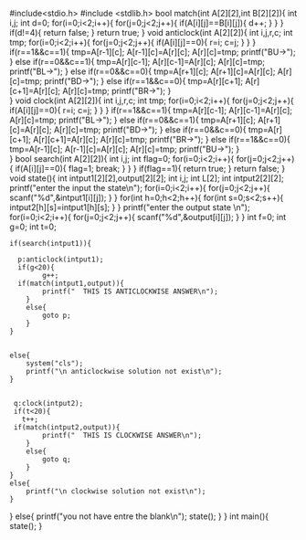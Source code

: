 #include<stdio.h>
#include <stdlib.h>
bool match(int A[2][2],int B[2][2]){
	int i,j;
	int d=0;
	for(i=0;i<2;i++){
		for(j=0;j<2;j++){
			if(A[i][j]==B[i][j]){
				d++;
			}
		}
	}
	if(d!=4){
		return false;
	}
	return true;
}
void anticlock(int A[2][2]){
	int i,j,r,c;
	int tmp;
	for(i=0;i<2;i++){
		for(j=0;j<2;j++){
			if(A[i][j]==0){
				r=i;
				c=j;
			}
		}
	}
	if(r==1&&c==1){
		tmp=A[r-1][c];
		A[r-1][c]=A[r][c];
		A[r][c]=tmp;
		printf("BU->");
	}
  else	if(r==0&&c==1){
		tmp=A[r][c-1];
		A[r][c-1]=A[r][c];
		A[r][c]=tmp;
		printf("BL->");
	}
	else if(r==0&&c==0){
		tmp=A[r+1][c];
		A[r+1][c]=A[r][c];
		A[r][c]=tmp;
		printf("BD->");
	}
	else if(r==1&&c==0){
		tmp=A[r][c+1];
		A[r][c+1]=A[r][c];
		A[r][c]=tmp;
		printf("BR->");
	}	
}
void clock(int A[2][2]){
	int i,j,r,c;
	int tmp;
	for(i=0;i<2;i++){
		for(j=0;j<2;j++){
			if(A[i][j]==0){
				r=i;
				c=j;
			}
		}
	}
	if(r==1&&c==1){
		tmp=A[r][c-1];
		A[r][c-1]=A[r][c];
		A[r][c]=tmp;
		printf("BL->");
	}
	else if(r==0&&c==1){
		tmp=A[r+1][c];
		A[r+1][c]=A[r][c];
		A[r][c]=tmp;
		printf("BD->");
	}
	else if(r==0&&c==0){
		tmp=A[r][c+1];
		A[r][c+1]=A[r][c];
		A[r][c]=tmp;
		printf("BR->");
	}
	else if(r==1&&c==0){
		tmp=A[r-1][c];
		A[r-1][c]=A[r][c];
		A[r][c]=tmp;
		printf("BU->");
	}	
}
bool search(int A[2][2]){
	int i,j;
	int flag=0;
	for(i=0;i<2;i++){
		for(j=0;j<2;j++){
			if(A[i][j]==0){
				flag=1;
				break;
			}
		}
	}
	if(flag==1){
		return true;
	}
	return false;
}
void state(){
	int intput1[2][2],output[2][2];
	int i,j;
	int L[2];
	int intput2[2][2];
	printf("enter the input the state\n");
	for(i=0;i<2;i++){
		for(j=0;j<2;j++){
			scanf("%d",&intput1[i][j]);
		}
	}
	for(int h=0;h<2;h++){
		for(int s=0;s<2;s++){
			intput2[h][s]=intput1[h][s];
		}
	}
	printf("enter the output state \n");
	for(i=0;i<2;i++){
		for(j=0;j<2;j++){
			scanf("%d",&output[i][j]);
		} 
	}
	int f=0;
	int g=0;
	int t=0;
   
	if(search(intput1)){
		
	  p:anticlock(intput1);
	  if(g<20){
			g++;
	  if(match(intput1,output)){
			printf("  THIS IS ANTICLOCKWISE ANSWER\n");
		}
		else{
			goto p;
		}
	}
	
	
	else{
		system("cls");
		printf("\n anticlockwise solution not exist\n");
	}
	
	
	 q:clock(intput2);
	 if(t<20){
	   t++;
	 if(match(intput2,output)){
			printf("  THIS IS CLOCKWISE ANSWER\n");
		}
		else{
			goto q;
		}
	}
	else{
		printf("\n clockwise solution not exist\n");
	}
}
	else{
		printf("you not have entre the blank\n");
		state();
	}
}
int main(){
	state();
}
